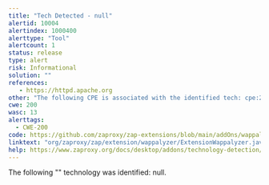 ```yaml
---
title: "Tech Detected - null"
alertid: 10004
alertindex: 1000400
alerttype: "Tool"
alertcount: 1
status: release
type: alert
risk: Informational
solution: ""
references:
   - https://httpd.apache.org
other: "The following CPE is associated with the identified tech: cpe:2.3:a:apache:http_server:*:*:*:*:*:*:*:* The following version(s) is/are associated with the identified tech: 2.4.7"
cwe: 200
wasc: 13
alerttags: 
  - CWE-200
code: https://github.com/zaproxy/zap-extensions/blob/main/addOns/wappalyzer/src/main/java/org/zaproxy/zap/extension/wappalyzer/ExtensionWappalyzer.java
linktext: "org/zaproxy/zap/extension/wappalyzer/ExtensionWappalyzer.java"
help: https://www.zaproxy.org/docs/desktop/addons/technology-detection/options/#10004
---
```

The following "" technology was identified: null.
